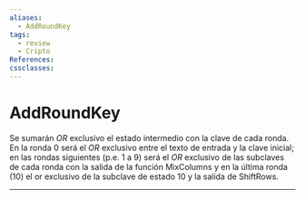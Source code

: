 ```yaml
---
aliases:
  - AddRoundKey
tags:
  - review
  - Cripto
References: 
cssclasses:
---
```

# AddRoundKey
Se sumarán $OR$  exclusivo el estado intermedio con la clave de cada ronda. En la ronda 0 será el $OR$ exclusivo entre el texto de entrada y la clave inicial; en las rondas siguientes (p.e. 1 a 9) será el $OR$ exclusivo de las subclaves de cada ronda con la salida de la función MixColumns y en la última ronda (10) el or exclusivo de la subclave de estado 10 y la salida de ShiftRows.
***